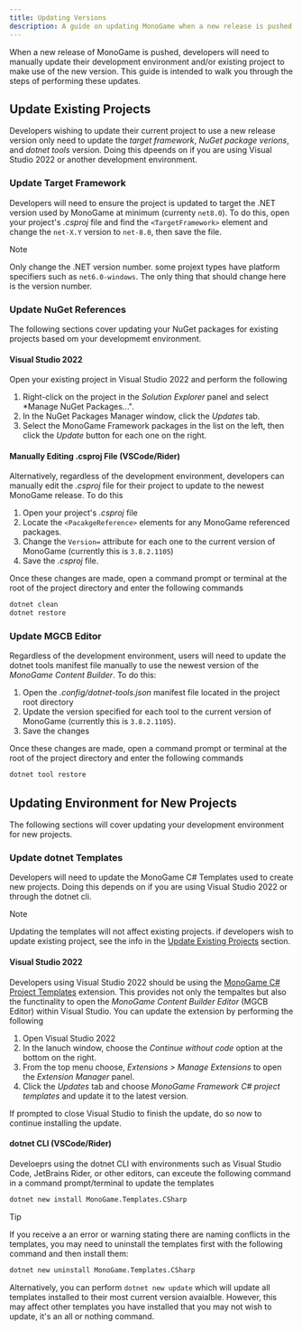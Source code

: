 ```yaml
---
title: Updating Versions
description: A guide on updating MonoGame when a new release is pushed.
---
```


When a new release of MonoGame is pushed, developers will need to manually update their development environment and/or existing project to make use of the new version.  This guide is intended to walk you through the steps of performing these updates.

## Update Existing Projects
Developers wishing to update their current project to use a new release version only need to update the *target framework*, *NuGet package verions*, and *dotnet tools* version. Doing this dpeends on if you are using Visual Studio 2022 or another development environment.

### Update Target Framework
Developers will need to ensure the project is updated to target the .NET version used by MonoGame at minimum (currenty `net8.0`). To do this, open your project's *.csproj* file and find the `<TargetFramework>` element and change the `net-X.Y` version to `net-8.0`, then save the file.

> [!NOTE]
> Only change the .NET version number. some projext types have platform specifiers such as `net6.0-windows`. The only thing that should change here is the version number.

### Update NuGet References
The following sections cover updating your NuGet packages for existing projects based om your developmemt environment.

#### Visual Studio 2022
Open your existing project in Visual Studio 2022 and perform the following
1. Right-click on the project in the *Solution Explorer* panel and select *Manage NuGet Packages...".
2. In the NuGet Packages Manager window, click the *Updates* tab.
3. Select the MonoGame Framework packages in the list on the left, then click the *Update* button for each one on the right.

#### Manually Editing .csproj File (VSCode/Rider)
Alternatively, regardless of the development environment, developers can manually edit the *.csproj* file for their project to update to the newest MonoGame release.  To do this
1. Open your project's *.csproj* file
2. Locate the `<PacakgeReference>` elements for any MonoGame referenced packages.
3. Change the `Version=` attribute for each one to the current version of MonoGame (currently this is `3.8.2.1105`)
4. Save the *.csproj* file.

Once these changes are made, open a command prompt or terminal at the root of the project directory and enter the following commands

```sh
dotnet clean
dotnet restore
```

### Update MGCB Editor
Regardless of the development environment, users will need to update the dotnet tools manifest file manually to use the newest version of the *MonoGame Content Builder*. To do this:
1. Open the *.config/dotnet-tools.json* manifest file located in the project root directory
2. Update the version specified for each tool to the current version of MonoGame (currently this is `3.8.2.1105`).
3. Save the changes

Once these changes are made, open a command prompt or terminal at the root of the project directory and enter the following commands

```sh
dotnet tool restore
```

## Updating Environment for New Projects
The following sections will cover updating your development environment for new projects.

### Update dotnet Templates
Developers will need to update the MonoGame C# Templates used to create new projects.  Doing this depends on if you are using Visual Studio 2022 or through the dotnet cli.

> [!NOTE]
> Updating the templates will not affect existing projects.  if developers wish to update existing project, see the info in the [Update Existing Projects](#update-existing-projects) section.

#### Visual Studio 2022
Developers using Visual Studio 2022 should be using the [MonoGame C# Project Templates](https://marketplace.visualstudio.com/items?itemName=MonoGame.MonoGame-Templates-VSExtension) extension.  This provides not only the tempaltes but also the functinality to open the *MonoGame Content Builder Editor* (MGCB Editor) within Visual Studio.  You can update the extension by performing the following

1. Open Visual Studio 2022
2. In the lanuch window, choose the *Continue without code* option at the bottom on the right.
3. From the top menu choose, *Extensions > Manage Extensions*  to open the *Extension Manager* panel.
4. Click the *Updates* tab and choose *MonoGame Framework C# project templates* and update it to the latest version.

If prompted to close Visual Studio to finish the update, do so now to continue installing the update.

#### dotnet CLI (VSCode/Rider)
Develoeprs using the dotnet CLI with environments such as Visual Studio Code, JetBrains Rider, or other editors, can exceute the following command in a command prompt/terminal to update the templates

```sh
dotnet new install MonoGame.Templates.CSharp
```

> [!TIP]
> If you receive a an error or warning stating there are naming conflicts in the templates, you may need to uninstall the templates first with the following command and then install them:
> 
> ```sh
> dotnet new uninstall MonoGame.Templates.CSharp
> ```

Alternatively, you can perform `dotnet new update` which will update all templates installed to their most current version avaialble.  However, this may affect other templates you have installed that you may not wish to update, it's an all or nothing command.

